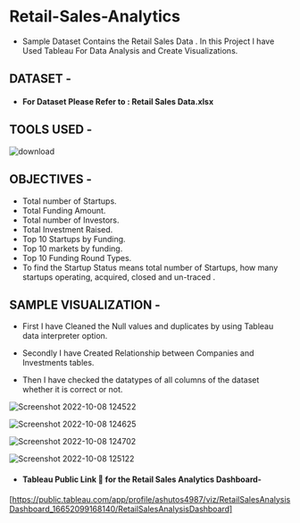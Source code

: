 # Retail-Sales-Analytics

* Sample Dataset Contains the Retail Sales Data . In this Project I have Used Tableau For Data Analysis and Create Visualizations.


## DATASET -

* #### For Dataset Please Refer to : Retail Sales Data.xlsx


## TOOLS USED - 

  ![download](https://user-images.githubusercontent.com/111995863/194266789-c26badc9-68db-4735-a31c-7e98749ab3c6.jpg)
            

## OBJECTIVES - 

* Total number of Startups.
* Total Funding Amount.
* Total number of Investors.
* Total Investment Raised.
* Top 10 Startups by Funding.
* Top 10 markets by funding.
* Top 10 Funding Round Types.
* To find the Startup Status means total number of Startups, how many startups operating, acquired, closed and un-traced .


## SAMPLE VISUALIZATION - 


* First I have Cleaned the Null values and duplicates by using Tableau data interpreter option.

* Secondly I have Created Relationship between Companies and Investments tables.

* Then I have checked the datatypes of all columns of the dataset whether it is correct or not.

 
![Screenshot 2022-10-08 124522](https://user-images.githubusercontent.com/111995863/194695668-78f4086e-923a-4da3-a463-d90c5bd5d816.png)

![Screenshot 2022-10-08 124625](https://user-images.githubusercontent.com/111995863/194695671-1ae369c4-ed29-4c3b-9e80-ad5424de3dec.png)

![Screenshot 2022-10-08 124702](https://user-images.githubusercontent.com/111995863/194695675-516591ce-6676-430b-8196-35fb8bbb3097.png)

![Screenshot 2022-10-08 125122](https://user-images.githubusercontent.com/111995863/194695679-40d4656c-4f57-499b-bc4c-d2cba0b455f8.png)





 * #### Tableau Public Link 🔗 for the Retail Sales Analytics Dashboard- 
 [https://public.tableau.com/app/profile/ashutos4987/viz/RetailSalesAnalysisDashboard_16652099168140/RetailSalesAnalysisDashboard]
